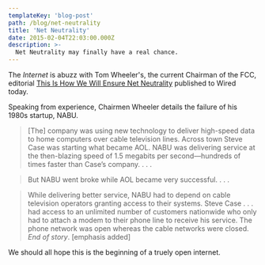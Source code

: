 ```yaml
---
templateKey: 'blog-post'
path: /blog/net-neutrality
title: 'Net Neutrality'
date: 2015-02-04T22:03:00.000Z
description: >-
  Net Neutrality may finally have a real chance.
---
```


The *Internet* is abuzz with Tom Wheeler's, the current Chairman of the FCC, editorial [This Is How We Will Ensure Net Neutrality](http://www.wired.com/2015/02/fcc-chairman-wheeler-net-neutrality/) published to Wired today.

Speaking from experience, Chairmen Wheeler details the failure of his 1980s startup, NABU.

> [The] company was using new technology to deliver high-speed data to home computers over cable television lines. Across town Steve Case was starting what became AOL. NABU was delivering service at the then-blazing speed of 1.5 megabits per second—hundreds of times faster than Case’s company. . . .

> But NABU went broke while AOL became very successful. . . .

> While delivering better service, NABU had to depend on cable television operators granting access to their systems. Steve Case . . . had access to an unlimited number of customers nationwide who only had to attach a modem to their phone line to receive his service. The phone network was open whereas the cable networks were closed. *End of story*. [emphasis added]

We should all hope this is the beginning of a truely open internet.
